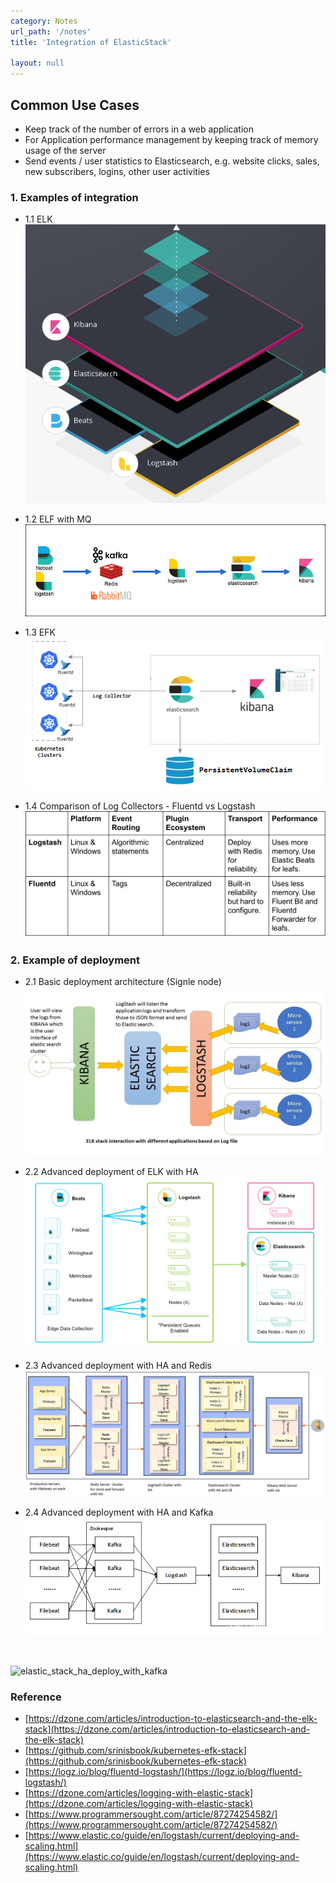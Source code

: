 ```yaml
---
category: Notes
url_path: '/notes'
title: 'Integration of ElasticStack'

layout: null
---
```


## Common Use Cases
+ Keep track of the number of errors in a web application
+ For Application performance management by keeping track of memory usage of the server 
+ Send events / user statistics  to Elasticsearch, e.g. website clicks, sales, new subscribers, logins, other user activities

### 1. Examples of integration

+ 1.1 ELK
![elastic_stack_elk](https://github.com/rayyiu002/ray_TechWorld/blob/gh-pages/image/elastic_stack_elk.png?raw=true)

+ 1.2 ELF with MQ
![elastic_stack_elk_with_mq](https://github.com/rayyiu002/ray_TechWorld/blob/gh-pages/image/elastic_stack_elk_mq.png?raw=true)

+ 1.3 EFK
![elastic_stack_efk](https://github.com/rayyiu002/ray_TechWorld/blob/gh-pages/image/elastic_stack_efk.png?raw=true)

+ 1.4 Comparison of Log Collectors - Fluentd vs Logstash
![comparison_logstash_fluentd](https://github.com/rayyiu002/ray_TechWorld/blob/gh-pages/image/comparison_logstash_fluentd.png?raw=true)

### 2. Example of deployment

+ 2.1 Basic deployment architecture (Signle node)
![elastic_stack_basic_deploy](https://github.com/rayyiu002/ray_TechWorld/blob/gh-pages/image/elastic_stack_basic_deploy.png?raw=true)

+ 2.2 Advanced deployment of ELK with HA
![elastic_stack_ha_deploy](https://github.com/rayyiu002/ray_TechWorld/blob/gh-pages/image/elastic_stack_ha_deploy.png?raw=true)

+ 2.3 Advanced deployment with HA and Redis
![elastic_stack_ha_deploy_with_redis](https://github.com/rayyiu002/ray_TechWorld/blob/gh-pages/image/elastic_stack_ha_deploy_with_redis.png?raw=true)

+ 2.4 Advanced deployment with HA and Kafka
![elastic_stack_ha_deploy_with_kafka](https://github.com/rayyiu002/ray_TechWorld/blob/gh-pages/image/elastic_stack_ha_deploy_with_kafka.png?raw=true)

<br/>

![elastic_stack_ha_deploy_with_kafka](https://github.com/rayyiu002/ray_TechWorld/blob/gh-pages/image/elastic_stack_ha_deploy_with_kafka2.png?raw=true)

### Reference
+ [https://dzone.com/articles/introduction-to-elasticsearch-and-the-elk-stack](https://dzone.com/articles/introduction-to-elasticsearch-and-the-elk-stack)
+ [https://github.com/srinisbook/kubernetes-efk-stack](https://github.com/srinisbook/kubernetes-efk-stack)
+ [https://logz.io/blog/fluentd-logstash/](https://logz.io/blog/fluentd-logstash/)
+ [https://dzone.com/articles/logging-with-elastic-stack](https://dzone.com/articles/logging-with-elastic-stack)
+ [https://www.programmersought.com/article/87274254582/](https://www.programmersought.com/article/87274254582/)
+ [https://www.elastic.co/guide/en/logstash/current/deploying-and-scaling.html](https://www.elastic.co/guide/en/logstash/current/deploying-and-scaling.html)
